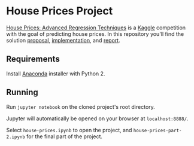 # House Prices Project

[House Prices: Advanced Regression Techniques](https://www.kaggle.com/c/house-prices-advanced-regression-techniques/) is a [Kaggle](https://www.kaggle.com/) competition with the goal of predicting house prices. In this repository you'll find the solution [proposal](/proposal), [implementation](house-prices.ipynb), and [report](/report).


## Requirements

Install [Anaconda](https://docs.continuum.io/anaconda/install/#detailed-installation-information) installer with Python 2.

## Running 

Run `jupyter notebook` on the cloned project's root directory.

Jupyter will automatically be opened on your browser at `localhost:8888/`.

Select `house-prices.ipynb` to open the project, and `house-prices-part-2.ipynb` for the final part of the project.

